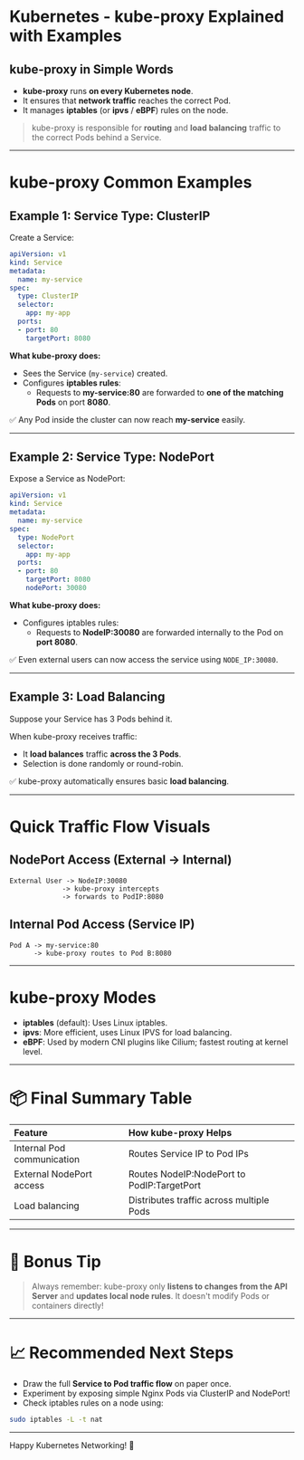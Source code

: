 
# Kubernetes - kube-proxy Explained with Examples

##  kube-proxy in Simple Words

- **kube-proxy** runs **on every Kubernetes node**.
- It ensures that **network traffic** reaches the correct Pod.
- It manages **iptables** (or **ipvs** / **eBPF**) rules on the node.

>  kube-proxy is responsible for **routing** and **load balancing** traffic to the correct Pods behind a Service.

---

#  kube-proxy Common Examples

## Example 1: Service Type: ClusterIP

Create a Service:

```yaml
apiVersion: v1
kind: Service
metadata:
  name: my-service
spec:
  type: ClusterIP
  selector:
    app: my-app
  ports:
  - port: 80
    targetPort: 8080
```

**What kube-proxy does:**
- Sees the Service (`my-service`) created.
- Configures **iptables rules**:
  - Requests to **my-service:80** are forwarded to **one of the matching Pods** on port **8080**.

✅ Any Pod inside the cluster can now reach **my-service** easily.

---

## Example 2: Service Type: NodePort

Expose a Service as NodePort:

```yaml
apiVersion: v1
kind: Service
metadata:
  name: my-service
spec:
  type: NodePort
  selector:
    app: my-app
  ports:
  - port: 80
    targetPort: 8080
    nodePort: 30080
```

**What kube-proxy does:**
- Configures iptables rules:
  - Requests to **NodeIP:30080** are forwarded internally to the Pod on **port 8080**.

✅ Even external users can now access the service using `NODE_IP:30080`.

---

## Example 3: Load Balancing

Suppose your Service has 3 Pods behind it.

When kube-proxy receives traffic:
- It **load balances** traffic **across the 3 Pods**.
- Selection is done randomly or round-robin.

✅ kube-proxy automatically ensures basic **load balancing**.

---

#  Quick Traffic Flow Visuals

## NodePort Access (External -> Internal)

```
External User -> NodeIP:30080
             -> kube-proxy intercepts
             -> forwards to PodIP:8080
```

## Internal Pod Access (Service IP)

```
Pod A -> my-service:80
      -> kube-proxy routes to Pod B:8080
```

---

#  kube-proxy Modes

- **iptables** (default): Uses Linux iptables.
- **ipvs**: More efficient, uses Linux IPVS for load balancing.
- **eBPF**: Used by modern CNI plugins like Cilium; fastest routing at kernel level.

---

# 📦 Final Summary Table

| Feature | How kube-proxy Helps |
|:--------|:---------------------|
| Internal Pod communication | Routes Service IP to Pod IPs |
| External NodePort access | Routes NodeIP:NodePort to PodIP:TargetPort |
| Load balancing | Distributes traffic across multiple Pods |

---

# 🔧 Bonus Tip
> Always remember: kube-proxy only **listens to changes from the API Server** and **updates local node rules**. It doesn't modify Pods or containers directly!

---

# 📈 Recommended Next Steps
- Draw the full **Service to Pod traffic flow** on paper once.
- Experiment by exposing simple Nginx Pods via ClusterIP and NodePort!
- Check iptables rules on a node using:

```bash
sudo iptables -L -t nat
```

---

Happy Kubernetes Networking! 🚀
